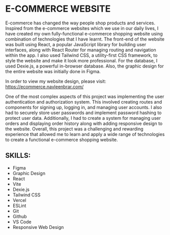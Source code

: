 # E-COMMERCE WEBSITE
E-commerce has changed the way people shop products and services. Inspired from the e-commerce websites which we use in 
our daily lives, I have created my own fully-functional e-commerce shopping website using combination of technologies that I have learnt. 
The front-end of the website was built using React, a popular JavaScript library for building user interfaces,
along with React Router for managing routing and navigation within the app. I also used Tailwind CSS, a utility-first CSS 
framework, to style the website and make it look more professional. For the database, I used Dexie.js, a powerful in-browser database.
Also, the graphic design for the entire website was initially done in Figma. 

In order to view my website design, please visit: <https://ecommerce.navleenbrar.com/>

One of the most complex aspects of this project was implementing the user authentication and authorization system.
This involved creating routes and components for signing up, logging in, and managing user accounts. I also had to
securely store user passwords and implement password hashing to protect user data. Additionally, I had to create a
system for managing user orders and displaying order history along with adding responsive design to the website. 
Overall, this project was a challenging and rewarding experience that allowed me to learn and apply a wide range of 
technologies to create a functional e-commerce shopping website.

## SKILLS: 
- Figma
- Graphic Design
- React
- Vite 
- Dexie.js
- Tailwind CSS
- Vercel
- ESLint
- Git
- Github
- VS Code
- Responsive Web Design
